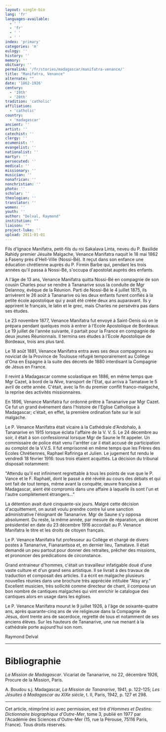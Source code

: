 ```yaml
---
layout: single-bio
lang: 'fr'
languages-available:
  - ' '
  - 'fr'
  - ' '
  - ' '
index: 'primary'
categories: 'm'
eulogy: ''
history: ''
memory: ''
obituary: ''
permalink: '/fr/stories/madagascar/manifatra-venance/'
title: "Manifatra, Venance"
alternate: ""
date: '1862-1926'
century:
  - '19th'
  - '20th'
tradition: 'catholic'
affiliation:
  - 'catholic'
country:
  - 'madagascar'
ancient: ''
artist: ''
catechist: ''
clergy: ''
ecumenist: ''
evangelist: ''
nationalist: ''
martyr: ''
persecuted: ''
medical: ''
missionary: ''
musician: ''
nonafrican: ''
nonchristian: ''
photo: ''
scholar: ''
theologian: ''
translator: ''
women: ''
youth: ''
author: "Delval, Raymond"
institution: ""
liaison: ""
project-luke: ''
upload: 2011-01-01
---
```




Fils d'Ignace Manifatra, petit-fils du roi Sakalava Linta, neveu du P. Basilide Rahidy premier Jésuite Malgache, Venance Manifatra naquit le 18 mai 1862 à Faseny près d'Hell-Ville (Nossi-Bé). It reçut dans son enfance une éducation chrétienne auprès du P. Firmin Barbe qui, pendant les trois années qu'il passa à Nossi-Bé, s'occupa d'apostolat auprès des enfants.

A l'âge de 13 ans, Venance Manifatra quitta Nossi-Bé en compagnie de son cousin Charles pour se rendre à Tananarive sous la conduite de Mgr Delannoy, évêque de la Réunion. Parti de Nossi-Bé le 4 juillet 1875, ils arrivèrent le 26 août à Tananarive où les deux enfants furent confiés à la petite école apostolique qui y avait été créée deux ans auparavant. Ils y apprirent le français, le latin et le grec, mais Charles ne persévéra pas dans ses études.

Le 23 novembre 1877, Venance Manifatra fut envoyé à Saint-Denis où on le prépara pendant quelques mois à entrer à l'Ecole Apostolique de Bordeaux. Le 19 juillet de l'année suivante, il partait pour la France en compagnie de deux jeunes Réunionnais. Il termina ses études à l'Ecole Apostolique de Bordeaux, trois ans plus tard.

Le 18 août 1881, Venance Manifatra entra aves ses deux compagnons au noviciat de la Province de Toulouse réfugié temporairement au Collège d'Ona en Espagne à la suite des décrets de 1880 interdisant la Compagnie de Jésus en France.

Il revint à Madagascar comme scolastique en 1886, en même temps que Mgr Cazet, à bord de la *Nive*, transport de l'Etat, qui arriva à Tamatave le 5 avril de cette année. C'était, avec la fin du premier conflit franco-malgache, la reprise des activités missionnaires.

En 1896, Venance Manifatra fur ordonné prêtre à Tananarive par Mgr Cazet. Ce fut un grand événement dans l'histoire de l'Eglise Catholique à Madagascar; c'était, en effet, la première ordination faite sur le sol malgache.

Le P. Venance Manifatra était vicaire à la Cathédrale d'Andohalo, à Tananarive en 1915 lorsque éclata l'affaire de la V. V. S. Le 24 décembre au soir, il était à son confessionnal lorsque Mgr de Saune le fit appeler. Un commissaire de police était venu l'arrêter car il était accusé de participation au complot de la V.V.S. Il fut emprisonné en même temps que les Frères des Ecoles Chrétiennes, Raphael Rafiringa et Julien. Le jugement fut rendu le vendredi 18 février 1916: tous trois étaient acquittés. La décision du tribunal disposait notamment:

"Attendu qu'il est infiniment regrettable à tous les points de vue que le P. Vance et le F. Raphaël, dont le passé a été révélé au cours des débats et qui ont fait de tout temps, même avant la conquête, œuvre française à Madagascar, aient été compromis dans une affaire à laquelle ils sont l'un et l'autre complètement étrangers…"

La détention avait duré cinquante-six jours. Malgré cette décision d'acquittement, on aurait voulu prendre contre lui une sanction administrative l'éloignant de Tananarive. Mgr de Saune s'y opposa absolument. Du reste, la même année, par mesure de réparation, un décret présidentiel en date du 23 décembre 1916 accordait au P. Venance Manifatra le titre et les droits de citoyen français.

Le P. Venance Manifatra fut professeur au Collège et chargé de divers postes à Tananarive, Fianarantsoa et, en dernier lieu, Tamatave. Il était demandé un peu partout pour donner des retraites, prêcher des missions, et prononcer des prédications de circonstance.

Grand entraineur d'hommes, c'était un travailleur infatigable doué d'une vaste culture et d'un grand sens artistique. Il se livrait à des travaux de traduction et composait des articles. Il a écrit en malgache plusieurs nouvelles réunies dans une brochure très appréciée intitulée "Atsy ary."  Excellent musicien, très sollicité comme directeur de chant, il composa un bon nombre de cantiques malgaches qui vint enrichir le catalogue des cantiques alors en usage dans les églises.

Le P. Venance Manifatra mourut le 9 juillet 1926, à l'âge de soixante-quatre ans, après quarante-cinq ans de vie religieuse dans la Compagnie de Jésus, dont trente ans de sacerdoce, regretté de tous et notamment de ses anciens élèves. Sur les hauteurs de Tananarive, une rue menant à la cathédrale porte aujourd'hui son nom.

Raymond Delval

---

# Bibliographie

*La Mission de Madagascar*. Vicariat de Tananarive, no 22, décembre 1926, Procure de la Mission, Paris.

A. Boudou s.j. Madagascar, *La Mission de Tananarive*, 1941, p. 122-125; *Les Jésuites à Madagascar au XIXe siécle*, t. II, Paris, 1942, p. 127 et 298.

---

Cet article, réimprîmé ici avec permission, est tiré d'*Hommes et Destins: Dictionnaire biographique d'Outre-Mer*, tome 3, publié en 1977 par l'Académie des Sciences d'Outre-Mer (15, rue la Pérouse, 75116 Paris, France). Tous droits réservés.